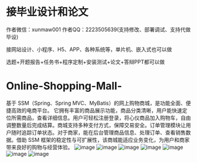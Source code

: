 # 接毕业设计和论文
作者微信：xunmaw001  作者QQ：2223505639(支持修改、部署调试、支持代做毕设)

接网站设计、小程序、H5、APP、各种系统等，单片机、嵌入式也可以做

选题+开题报告+任务书+程序定制+安装测试+论文+答辩PPT都可以做
# Online-Shopping-Mall-
基于 SSM（Spring、Spring MVC、MyBatis）的网上购物商城，是功能全面、便捷高效的电商平台。  它拥有丰富的商品展示功能，商品分类清晰，用户能快速定位所需商品，查看详细信息。用户可轻松注册登录，将心仪商品加入购物车，自由调整数量后完成结算。商城支持多种支付方式，保障交易安全。订单管理模块让用户随时追踪订单状态。对于商家，能在后台管理商品信息、处理订单、查看销售数据。借助 SSM 框架的稳定性与可扩展性，该商城能适应业务变化，为用户和商家带来良好的购物与经营体验。 
![image](https://github.com/user-attachments/assets/432a20c0-d16f-40f8-84b0-35f4bfbb5311)
![image](https://github.com/user-attachments/assets/621bb483-f935-4b10-8a48-db14c4b4c65a)
![image](https://github.com/user-attachments/assets/b109f92f-4bd4-4007-890d-bfb8ad8ca3fd)
![image](https://github.com/user-attachments/assets/2d36ec2b-6d84-4641-a51c-e4e18bc7a2b1)
![image](https://github.com/user-attachments/assets/66c23c26-455b-4627-ae34-86165b64cba0)
![image](https://github.com/user-attachments/assets/94632bb8-8039-46f1-9a03-dba2f4a2762f)
![image](https://github.com/user-attachments/assets/c9428724-fbcb-4ef0-aaed-2212a92f0913)
